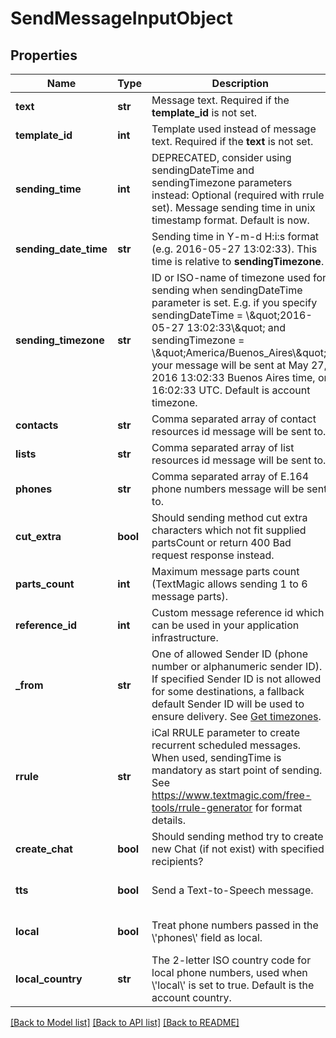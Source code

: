 # SendMessageInputObject

## Properties
Name | Type | Description | Notes
------------ | ------------- | ------------- | -------------
**text** | **str** | Message text. Required if the **template_id** is not set. | 
**template_id** | **int** | Template used instead of message text. Required if the **text** is not set. | [optional] 
**sending_time** | **int** | DEPRECATED, consider using sendingDateTime and sendingTimezone parameters instead: Optional (required with rrule set). Message sending time in unix timestamp format. Default is now. | [optional] 
**sending_date_time** | **str** | Sending time in Y-m-d H:i:s format (e.g. 2016-05-27 13:02:33). This time is relative to **sendingTimezone**. | [optional] 
**sending_timezone** | **str** | ID or ISO-name of timezone used for sending when sendingDateTime parameter is set. E.g. if you specify sendingDateTime &#x3D; \\\&quot;2016-05-27 13:02:33\\\&quot; and sendingTimezone &#x3D; \\\&quot;America/Buenos_Aires\\\&quot;, your message will be sent at May 27, 2016 13:02:33 Buenos Aires time, or 16:02:33 UTC. Default is account timezone. | [optional] 
**contacts** | **str** | Comma separated array of contact resources id message will be sent to. | [optional] 
**lists** | **str** | Comma separated array of list resources id message will be sent to. | [optional] 
**phones** | **str** | Comma separated array of E.164 phone numbers message will be sent to. | 
**cut_extra** | **bool** | Should sending method cut extra characters which not fit supplied partsCount or return 400 Bad request response instead. | [optional] [default to False]
**parts_count** | **int** | Maximum message parts count (TextMagic allows sending 1 to 6 message parts). | [optional] 
**reference_id** | **int** | Custom message reference id which can be used in your application infrastructure. | [optional] 
**_from** | **str** | One of allowed Sender ID (phone number or alphanumeric sender ID). If specified Sender ID is not allowed for some destinations, a fallback default Sender ID will be used to ensure delivery. See [Get timezones](http://docs.textmagictesting.com/#tag/Sender-IDs). | [optional] 
**rrule** | **str** | iCal RRULE parameter to create recurrent scheduled messages. When used, sendingTime is mandatory as start point of sending. See https://www.textmagic.com/free-tools/rrule-generator for format details. | [optional] 
**create_chat** | **bool** | Should sending method try to create new Chat (if not exist) with specified recipients? | [optional] [default to False]
**tts** | **bool** | Send a Text-to-Speech message. | [optional] [default to False]
**local** | **bool** | Treat phone numbers passed in the \\&#39;phones\\&#39; field as local. | [optional] [default to False]
**local_country** | **str** | The 2-letter ISO country code for local phone numbers, used when \\&#39;local\\&#39; is set to true. Default is the account country. | [optional] 

[[Back to Model list]](../README.md#documentation-for-models) [[Back to API list]](../README.md#documentation-for-api-endpoints) [[Back to README]](../README.md)


